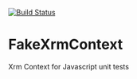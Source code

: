 [![Build Status](https://travis-ci.org/crisfervil/FakeXrmContext.svg?branch=master)](https://travis-ci.org/crisfervil/FakeXrmContext)

# FakeXrmContext
Xrm Context for Javascript unit tests

